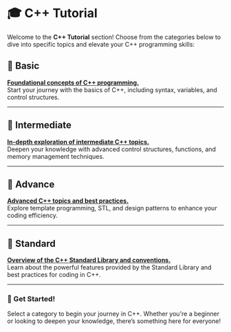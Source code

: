 # 🎓 C++ Tutorial

Welcome to the **C++ Tutorial** section! Choose from the categories below to dive into specific topics and elevate your C++ programming skills:

## 📘 Basic
**[Foundational concepts of C++ programming.](basic/index.md)**  
Start your journey with the basics of C++, including syntax, variables, and control structures.

---

## 📗 Intermediate
**[In-depth exploration of intermediate C++ topics.](intermediate/index.md)**  
Deepen your knowledge with advanced control structures, functions, and memory management techniques.

---

## 📕 Advance
**[Advanced C++ topics and best practices.](advance/index.md)**  
Explore template programming, STL, and design patterns to enhance your coding efficiency.

---

## 📖 Standard
**[Overview of the C++ Standard Library and conventions.](standard/index.md)**  
Learn about the powerful features provided by the Standard Library and best practices for coding in C++.

---

### 🚀 Get Started!
Select a category to begin your journey in C++. Whether you're a beginner or looking to deepen your knowledge, there’s something here for everyone!
